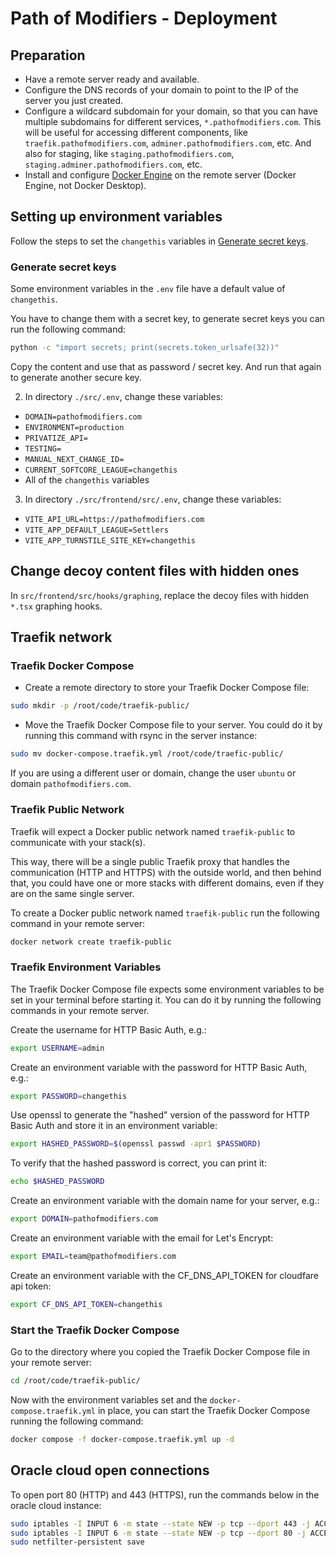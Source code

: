 # Path of Modifiers - Deployment

## Preparation

 - Have a remote server ready and available.
 - Configure the DNS records of your domain to point to the IP of the server you just created.
 - Configure a wildcard subdomain for your domain, so that you can have multiple subdomains for different services, `*.pathofmodifiers.com`. This will be useful for accessing different components, like `traefik.pathofmodifiers.com`, `adminer.pathofmodifiers.com`, etc. And also for staging, like `staging.pathofmodifiers.com`, `staging.adminer.pathofmodifiers.com`, etc.
 - Install and configure [Docker Engine](https://docs.docker.com/engine/install/ubuntu/) on the remote server (Docker Engine, not Docker Desktop).

## Setting up environment variables

Follow the steps to set the `changethis` variables in [Generate secret keys](#generate-secret-keys).

### <a id="generate-secret-keys"></a> Generate secret keys

Some environment variables in the `.env` file have a default value of `changethis`.

You have to change them with a secret key, to generate secret keys you can run the following command:

```bash
python -c "import secrets; print(secrets.token_urlsafe(32))"
```

Copy the content and use that as password / secret key. And run that again to generate another secure key.

2. In directory `./src/.env`, change these variables:
  - `DOMAIN=pathofmodifiers.com`
  - `ENVIRONMENT=production`
  - `PRIVATIZE_API=`
  - `TESTING=`
  - `MANUAL_NEXT_CHANGE_ID=`
  - `CURRENT_SOFTCORE_LEAGUE=changethis`
  - All of the `changethis` variables


3. In directory `./src/frontend/src/.env`, change these variables:

  - `VITE_API_URL=https://pathofmodifiers.com`
  - `VITE_APP_DEFAULT_LEAGUE=Settlers`
  - `VITE_APP_TURNSTILE_SITE_KEY=changethis`

## Change decoy content files with hidden ones

In `src/frontend/src/hooks/graphing`, replace the decoy files with hidden `*.tsx` graphing hooks.

## Traefik network

### Traefik Docker Compose

- Create a remote directory to store your Traefik Docker Compose file:

```bash
sudo mkdir -p /root/code/traefik-public/
```

- Move the Traefik Docker Compose file to your server. You could do it by running this command with rsync in the server instance:

```bash
sudo mv docker-compose.traefik.yml /root/code/traefic-public/
```

If you are using a different user or domain, change the user `ubuntu` or domain `pathofmodifiers.com`.

### Traefik Public Network

Traefik will expect a Docker public network named `traefik-public` to communicate with your stack(s).

This way, there will be a single public Traefik proxy that handles the communication (HTTP and HTTPS) with the outside world, and then behind that, you could have one or more stacks with different domains, even if they are on the same single server.

To create a Docker public network named `traefik-public` run the following command in your remote server:

```bash
docker network create traefik-public
```

### Traefik Environment Variables

The Traefik Docker Compose file expects some environment variables to be set in your terminal before starting it. You can do it by running the following commands in your remote server.

Create the username for HTTP Basic Auth, e.g.:

```bash
export USERNAME=admin
```

Create an environment variable with the password for HTTP Basic Auth, e.g.:

```bash
export PASSWORD=changethis
```

Use openssl to generate the "hashed" version of the password for HTTP Basic Auth and store it in an environment variable:

```bash
export HASHED_PASSWORD=$(openssl passwd -apr1 $PASSWORD)
```

To verify that the hashed password is correct, you can print it:

```bash
echo $HASHED_PASSWORD
```

Create an environment variable with the domain name for your server, e.g.:

```bash
export DOMAIN=pathofmodifiers.com
```

Create an environment variable with the email for Let's Encrypt:

```bash
export EMAIL=team@pathofmodifiers.com
```

Create an environment variable with the CF_DNS_API_TOKEN for cloudfare api token:

```bash
export CF_DNS_API_TOKEN=changethis
```

### Start the Traefik Docker Compose
Go to the directory where you copied the Traefik Docker Compose file in your remote server:

```bash
cd /root/code/traefik-public/
```

Now with the environment variables set and the `docker-compose.traefik.yml` in place, you can start the Traefik Docker Compose running the following command:

```bash
docker compose -f docker-compose.traefik.yml up -d
```

## Oracle cloud open connections

To open port 80 (HTTP) and 443 (HTTPS), run the commands below in the oracle cloud instance:

```bash
sudo iptables -I INPUT 6 -m state --state NEW -p tcp --dport 443 -j ACCEPT
sudo iptables -I INPUT 6 -m state --state NEW -p tcp --dport 80 -j ACCEPT
sudo netfilter-persistent save
```

